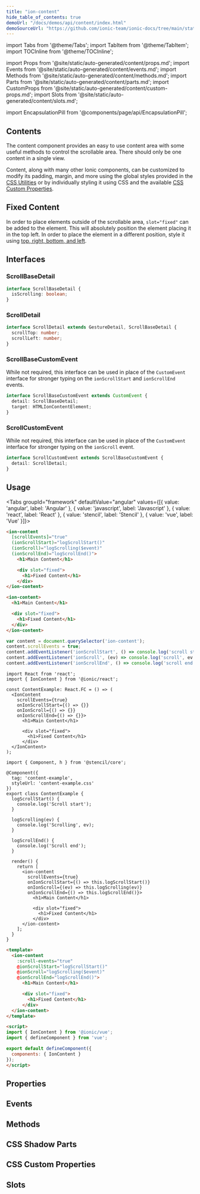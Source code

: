 ```yaml
---
title: "ion-content"
hide_table_of_contents: true
demoUrl: "/docs/demos/api/content/index.html"
demoSourceUrl: "https://github.com/ionic-team/ionic-docs/tree/main/static/demos/api/content/index.html"
---
```

import Tabs from '@theme/Tabs';
import TabItem from '@theme/TabItem';
import TOCInline from '@theme/TOCInline';

import Props from '@site/static/auto-generated/content/props.md';
import Events from '@site/static/auto-generated/content/events.md';
import Methods from '@site/static/auto-generated/content/methods.md';
import Parts from '@site/static/auto-generated/content/parts.md';
import CustomProps from '@site/static/auto-generated/content/custom-props.md';
import Slots from '@site/static/auto-generated/content/slots.md';

<head>
  <title>ion-content: Scrollable CSS Component for Ionic App Content Areas</title>
  <meta name="description" content="ion-content provides an easy to use content area with useful methods to control the scrollable area. Learn more about this CSS component for Ionic apps." />
</head>

import EncapsulationPill from '@components/page/api/EncapsulationPill';

<EncapsulationPill type="shadow" />

<h2 className="table-of-contents__title">Contents</h2>

<TOCInline
  toc={toc}
  maxHeadingLevel={2}
/>



The content component provides an easy to use content area with some useful methods
to control the scrollable area. There should only be one content in a single
view.

Content, along with many other Ionic components, can be customized to modify its padding, margin, and more using the global styles provided in the [CSS Utilities](/docs/layout/css-utilities) or by individually styling it using CSS and the available [CSS Custom Properties](#css-custom-properties).


## Fixed Content

In order to place elements outside of the scrollable area, `slot="fixed"` can be added to the element. This will absolutely position the element placing it in the top left. In order to place the element in a different position, style it using [top, right, bottom, and left](https://developer.mozilla.org/en-US/docs/Web/CSS/position).

## Interfaces

### ScrollBaseDetail

```typescript
interface ScrollBaseDetail {
  isScrolling: boolean;
}
```

### ScrollDetail

```typescript
interface ScrollDetail extends GestureDetail, ScrollBaseDetail {
  scrollTop: number;
  scrollLeft: number;
}
```

### ScrollBaseCustomEvent 

While not required, this interface can be used in place of the `CustomEvent` interface for stronger typing on the `ionScrollStart` and `ionScrollEnd` events.

```typescript
interface ScrollBaseCustomEvent extends CustomEvent {
  detail: ScrollBaseDetail;
  target: HTMLIonContentElement;
}
```

### ScrollCustomEvent 

While not required, this interface can be used in place of the `CustomEvent` interface for stronger typing on the `ionScroll` event.

```typescript
interface ScrollCustomEvent extends ScrollBaseCustomEvent {
  detail: ScrollDetail;
}
```




## Usage

<Tabs groupId="framework" defaultValue="angular" values={[{ value: 'angular', label: 'Angular' }, { value: 'javascript', label: 'Javascript' }, { value: 'react', label: 'React' }, { value: 'stencil', label: 'Stencil' }, { value: 'vue', label: 'Vue' }]}>

<TabItem value="angular">

```html
<ion-content
  [scrollEvents]="true"
  (ionScrollStart)="logScrollStart()"
  (ionScroll)="logScrolling($event)"
  (ionScrollEnd)="logScrollEnd()">
    <h1>Main Content</h1>

    <div slot="fixed">
      <h1>Fixed Content</h1>
    </div>
</ion-content>
```



</TabItem>


<TabItem value="javascript">

```html
<ion-content>
  <h1>Main Content</h1>

  <div slot="fixed">
    <h1>Fixed Content</h1>
  </div>
</ion-content>
```

```javascript
var content = document.querySelector('ion-content');
content.scrollEvents = true;
content.addEventListener('ionScrollStart', () => console.log('scroll start'));
content.addEventListener('ionScroll', (ev) => console.log('scroll', ev.detail));
content.addEventListener('ionScrollEnd', () => console.log('scroll end'));
```


</TabItem>


<TabItem value="react">

```tsx
import React from 'react';
import { IonContent } from '@ionic/react';

const ContentExample: React.FC = () => (
  <IonContent
    scrollEvents={true}
    onIonScrollStart={() => {}}
    onIonScroll={() => {}}
    onIonScrollEnd={() => {}}>
      <h1>Main Content</h1>

      <div slot="fixed">
        <h1>Fixed Content</h1>
      </div>
  </IonContent>
);
```


</TabItem>


<TabItem value="stencil">

```tsx
import { Component, h } from '@stencil/core';

@Component({
  tag: 'content-example',
  styleUrl: 'content-example.css'
})
export class ContentExample {
  logScrollStart() {
    console.log('Scroll start');
  }

  logScrolling(ev) {
    console.log('Scrolling', ev);
  }

  logScrollEnd() {
    console.log('Scroll end');
  }

  render() {
    return [
      <ion-content
        scrollEvents={true}
        onIonScrollStart={() => this.logScrollStart()}
        onIonScroll={(ev) => this.logScrolling(ev)}
        onIonScrollEnd={() => this.logScrollEnd()}>
          <h1>Main Content</h1>

          <div slot="fixed">
            <h1>Fixed Content</h1>
          </div>
      </ion-content>
    ];
  }
}
```


</TabItem>


<TabItem value="vue">

```html
<template>
  <ion-content
    :scroll-events="true"
    @ionScrollStart="logScrollStart()"
    @ionScroll="logScrolling($event)"
    @ionScrollEnd="logScrollEnd()">
      <h1>Main Content</h1>

      <div slot="fixed">
        <h1>Fixed Content</h1>
      </div>
  </ion-content>
</template>

<script>
import { IonContent } from '@ionic/vue';
import { defineComponent } from 'vue';

export default defineComponent({
  components: { IonContent }
});
</script>

```



</TabItem>

</Tabs>

## Properties
<Props />

## Events
<Events />

## Methods
<Methods />

## CSS Shadow Parts
<Parts />

## CSS Custom Properties
<CustomProps />

## Slots
<Slots />